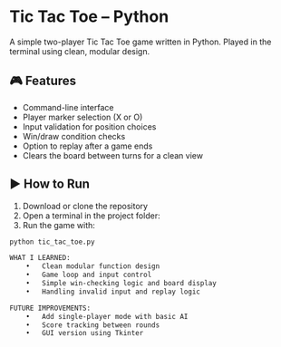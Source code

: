 # Tic Tac Toe – Python

A simple two-player Tic Tac Toe game written in Python. Played in the terminal using clean, modular design.

## 🎮 Features
- Command-line interface
- Player marker selection (X or O)
- Input validation for position choices
- Win/draw condition checks
- Option to replay after a game ends
- Clears the board between turns for a clean view

## ▶️ How to Run
1. Download or clone the repository
2. Open a terminal in the project folder:
3. Run the game with:

```bash
python tic_tac_toe.py

WHAT I LEARNED:
	•	Clean modular function design
	•	Game loop and input control
	•	Simple win-checking logic and board display
	•	Handling invalid input and replay logic 

FUTURE IMPROVEMENTS:
	•	Add single-player mode with basic AI
	•	Score tracking between rounds
	•	GUI version using Tkinter

